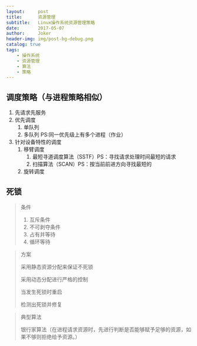 ```yaml
---
layout:     post
title:      资源管理
subtitle:   Linux操作系统资源管理策略
date:       2017-05-07
author:     Joker
header-img: img/post-bg-debug.png
catalog: true
tags:
    - 操作系统
    - 资源管理
    - 算法
    - 策略
---
```


## 调度策略（与进程策略相似）

1. 先请求先服务
2. 优先调度
   1. 单队列
   2. 多队列 PS:同一优先级上有多个进程（作业）
3. 针对设备特性的调度
   1. 移臂调度
      1. 最短寻道调度算法（SSTF）PS：寻找请求处理时间最短的请求
      2. 扫描算法（SCAN）PS：按当前前进方向寻找最短的
   2. 旋转调度

## 死锁

> 条件
>
> 1. 互斥条件
> 2. 不可剥夺条件
> 3. 占有并等待
> 4. 循环等待

> 方案
>
> 采用静态资源分配来保证不死锁
>
> 采用动态分配进行严格的控制
>
> 当发生死锁时重启
>
> 检测出死锁并修复

> 典型算法
>
> 银行家算法（在进程请求资源时，先进行判断是否能够赋予足够的资源，如果不够则拒绝给予资源。）